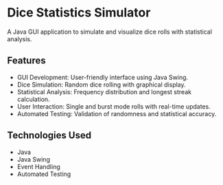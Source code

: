 # Dice Statistics Simulator

A Java GUI application to simulate and visualize dice rolls with statistical analysis.

## Features

- GUI Development: User-friendly interface using Java Swing.
- Dice Simulation: Random dice rolling with graphical display.
- Statistical Analysis: Frequency distribution and longest streak calculation.
- User Interaction: Single and burst mode rolls with real-time updates.
- Automated Testing: Validation of randomness and statistical accuracy.

## Technologies Used

- Java
- Java Swing
- Event Handling
- Automated Testing

